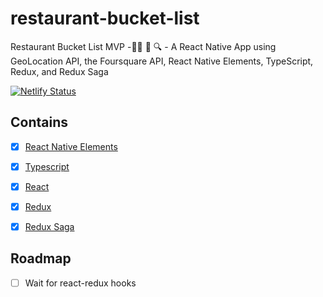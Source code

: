 # restaurant-bucket-list
Restaurant Bucket List MVP -🍷🍤 🥡 🔍 - A React Native App using GeoLocation API, the Foursquare API, React Native Elements, TypeScript, Redux, and Redux Saga

[![Netlify Status](https://api.netlify.com/api/v1/badges/cb2c37ac-6016-44e7-a7ee-c4bb6f02fbb8/deploy-status)](https://app.netlify.com/sites/foursquare-test/deploys)

## Contains

- [x] [React Native Elements](https://react-native-training.github.io/react-native-elements/)
- [x] [Typescript](https://www.typescriptlang.org/)
- [x] [React](https://facebook.github.io/react/)
- [x] [Redux](https://github.com/reactjs/redux)
- [x] [Redux Saga](https://github.com/redux-saga/redux-saga)


## Roadmap

- [ ] Wait for react-redux hooks

 
 
 
